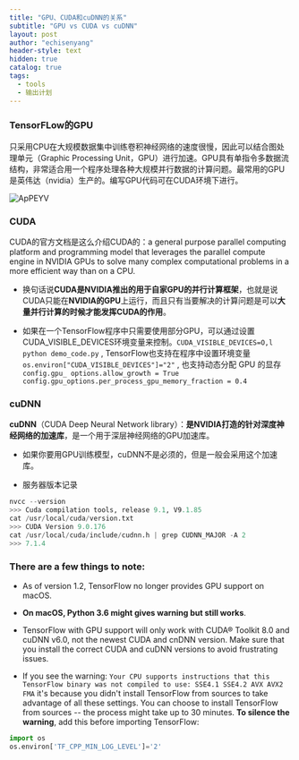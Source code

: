 ```yaml
---
title: "GPU、CUDA和cuDNN的关系"
subtitle: "GPU vs CUDA vs cuDNN"
layout: post
author: "echisenyang"
header-style: text
hidden: true
catalog: true
tags:
  - tools
  - 输出计划
---
```




### TensorFLow的GPU

只采用CPU在大规模数据集中训练卷积神经网络的速度很慢，因此可以结合图处理单元（Graphic Processing Unit，GPU）进行加速。GPU具有单指令多数据流结构，非常适合用一个程序处理各种大规模并行数据的计算问题。最常用的GPU是英伟达（nvidia）生产的。编写GPU代码可在CUDA环境下进行。

![ApPEYV](https://gitee.com/echisenyang/GiteeForUpicUse/raw/master/uPic/ApPEYV.png)



### CUDA

CUDA的官方文档是这么介绍CUDA的：a general purpose parallel computing platform and programming model that leverages the parallel compute engine in NVIDIA GPUs to solve many complex computational problems in a more efficient way than on a CPU.

- 换句话说**CUDA是NVIDIA推出的用于自家GPU的并行计算框架**，也就是说CUDA只能在**NVIDIA的GPU**上运行，而且只有当要解决的计算问题是可以**大量并行计算的时候才能发挥CUDA的作用**。

- 如果在一个TensorFlow程序中只需要使用部分GPU，可以通过设置CUDA_VISIBLE_DEVICES环境变量来控制。`CUDA_VISIBLE_DEVICES=O,l python demo_code.py` , TensorFlow也支持在程序中设置环境变量 `os.environ["CUDA_VISIBLE_DEVICES"]="2"` , 也支持动态分配 GPU 的显存 `config.gpu_ options.allow_growth = True` `config.gpu_options.per_process_gpu_memory_fraction = 0.4` 



### cuDNN

**cuDNN**（CUDA Deep Neural Network library）：**是NVIDIA打造的针对深度神经网络的加速库**，是一个用于深层神经网络的GPU加速库。

- 如果你要用GPU训练模型，cuDNN不是必须的，但是一般会采用这个加速库。

- 服务器版本记录

```python
nvcc --version
>>> Cuda compilation tools, release 9.1, V9.1.85
cat /usr/local/cuda/version.txt
>>> CUDA Version 9.0.176
cat /usr/local/cuda/include/cudnn.h | grep CUDNN_MAJOR -A 2
>>> 7.1.4
```



### There are a few things to note:

- As of version 1.2, TensorFlow no longer provides GPU support on macOS.

- **On macOS, Python 3.6 might gives warning but still works**.

- TensorFlow with GPU support will only work with CUDA® Toolkit 8.0 and cuDNN v6.0, not the newest CUDA and cnDNN version. Make sure that you install the correct CUDA and cuDNN versions to avoid frustrating issues.

- If you see the warning: `Your CPU supports instructions that this TensorFlow binary was not compiled to use: SSE4.1 SSE4.2 AVX AVX2 FMA` it's because you didn't install TensorFlow from sources to take advantage of all these settings. You can choose to install TensorFlow from sources -- the process might take up to 30 minutes. **To silence the warning**, add this before importing TensorFlow:

```python
import os
os.environ['TF_CPP_MIN_LOG_LEVEL']='2'
```



